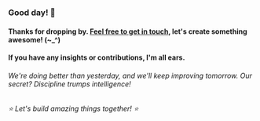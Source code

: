 
###   Good day! 👋
####    Thanks for dropping by. <a href ="mailto:amicableycot@gmail.com">Feel free to get in touch</a>, let's create something awesome! (~_^)
####     If you have any insights or contributions, I'm all ears.
######       We're doing better than yesterday, and we'll keep improving tomorrow. Our secret? Discipline trumps intelligence!
######         ⭐️ Let's build amazing things together! ⭐️
<!--
- **lewiskirori/lewiskirori** is a ✨ _special_ ✨ repository!
- 🔭 I’m currently working on ...
- 👯 I’m looking to collaborate on ...
- 🤔 I’m looking for help with ...
- 💬 Ask me about ...
- 📫 How to reach me: ...
- 😄 Pronouns: ...
- ⚡ Fun fact: ...
- Avant-garde || forward-looking || progressive || revolutionary || ...
- Allied: in combination || working together with && Skilled craftsmanship allied to advanced technology.
- SOftware ARchitect ASpirant.
- The Future and the Present.
-->                                                     
